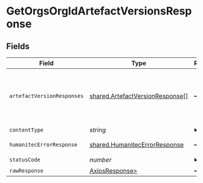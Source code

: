 # GetOrgsOrgIdArtefactVersionsResponse


## Fields

| Field                                                                              | Type                                                                               | Required                                                                           | Description                                                                        |
| ---------------------------------------------------------------------------------- | ---------------------------------------------------------------------------------- | ---------------------------------------------------------------------------------- | ---------------------------------------------------------------------------------- |
| `artefactVersionResponses`                                                         | [shared.ArtefactVersionResponse](../../models/shared/artefactversionresponse.md)[] | :heavy_minus_sign:                                                                 | A list of Artefact Versions registered with your organization.<br/><br/>           |
| `contentType`                                                                      | *string*                                                                           | :heavy_check_mark:                                                                 | N/A                                                                                |
| `humanitecErrorResponse`                                                           | [shared.HumanitecErrorResponse](../../models/shared/humanitecerrorresponse.md)     | :heavy_minus_sign:                                                                 | Bad request.<br/><br/>                                                             |
| `statusCode`                                                                       | *number*                                                                           | :heavy_check_mark:                                                                 | N/A                                                                                |
| `rawResponse`                                                                      | [AxiosResponse>](https://axios-http.com/docs/res_schema)                           | :heavy_minus_sign:                                                                 | N/A                                                                                |